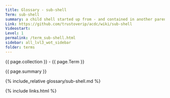 ```yaml
---
title: Glossary - sub-shell
Term: sub-shell
summary: a child shell started up from - and contained in another parent shell
Link: https://github.com/trustoverip/acdc/wiki/sub-shell
Videostart: 
Level: 1
permalink: /term_sub-shell.html
sidebar: all_lvl3_wot_sidebar
folder: terms
---
```


{{ page.collection }} - {{ page.Term }}

   {{ page.summary }}

{% include_relative glossary/sub-shell.md %}

 {% include links.html %} 
